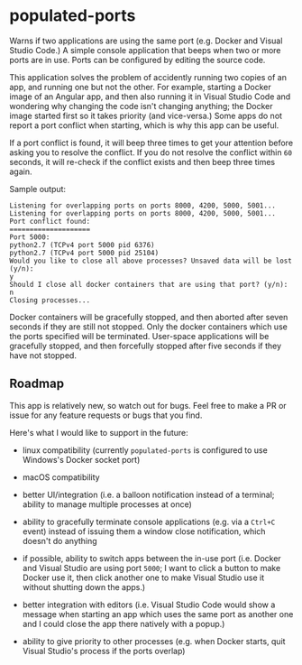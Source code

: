 # populated-ports
Warns if two applications are using the same port (e.g. Docker and Visual Studio Code.) A simple console application that beeps when two or more ports are in use. Ports can be configured by editing the source code.

This application solves the problem of accidently running two copies of an app, and running one but not the other. For example, starting a Docker image of an Angular app, and then also running it in Visual Studio Code and wondering why changing the code isn't changing anything; the Docker image started first so it takes priority (and vice-versa.) Some apps do not report a port conflict when starting, which is why this app can be useful.

If a port conflict is found, it will beep three times to get your attention before asking you to resolve the conflict. If you do not resolve the conflict within `60` seconds, it will re-check if the conflict exists and then beep three times again.

Sample output:

```
Listening for overlapping ports on ports 8000, 4200, 5000, 5001...
Listening for overlapping ports on ports 8000, 4200, 5000, 5001...
Port conflict found:
====================
Port 5000:
python2.7 (TCPv4 port 5000 pid 6376)
python2.7 (TCPv4 port 5000 pid 25104)
Would you like to close all above processes? Unsaved data will be lost (y/n):
y
Should I close all docker containers that are using that port? (y/n):
n
Closing processes...
```

Docker containers will be gracefully stopped, and then aborted after seven seconds if they are still not stopped. Only the docker containers which use the ports specified will be terminated. User-space applications will be gracefully stopped, and then forcefully stopped after five seconds if they have not stopped.

## Roadmap

This app is relatively new, so watch out for bugs. Feel free to make a PR or issue for any feature requests or bugs that you find.

Here's what I would like to support in the future:

- linux compatibility (currently `populated-ports` is configured to use Windows's Docker socket port)

- macOS compatibility

- better UI/integration (i.e. a balloon notification instead of a terminal; ability to manage multiple processes at once)

- ability to gracefully terminate console applications (e.g. via a `Ctrl+C` event) instead of issuing them a window close notification, which doesn't do anything

- if possible, ability to switch apps between the in-use port (i.e. Docker and Visual Studio are using port `5000`; I want to click a button to make Docker use it, then click another one to make Visual Studio use it without shutting down the apps.)

- better integration with editors (i.e. Visual Studio Code would show a message when starting an app which uses the same port as another one and I could close the app there natively with a popup.)

- ability to give priority to other processes (e.g. when Docker starts, quit Visual Studio's process if the ports overlap)
